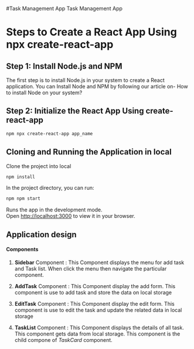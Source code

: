 #Task Management App
Task Management App

# Steps to Create a React App Using npx create-react-app

## Step 1: Install Node.js and NPM
The first step is to install Node.js in your system to create a React application.
You can Install Node and NPM by following our article on- How to install Node on your system?

## Step 2: Initialize the React App Using create-react-app

```bash
npm npx create-react-app app_name
```

## Cloning and Running the Application in local

Clone the project into local

```bash
npm install
```

In the project directory, you can run:

```bash
npm npm start
```

Runs the app in the development mode.\
Open [http://localhost:3000](http://localhost:3000) to view it in your browser.


## Application design

#### Components

1. **Sidebar** Component : This Component displays the menu for add task and Task list. When click the menu then navigate the particular component.

2. **AddTask** Component : This Component display the add form. This component is use to add task and store the data on local storage

3. **EditTask** Component : This Component display the edit form. This component is use to edit the task and update the related data in local storage

4. **TaskList** Component : This Component displays the details of all task. This component gets data from local storage. This component is the child compone of *TaskCard* component.



